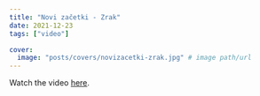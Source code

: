 ```yaml
---
title: "Novi začetki - Zrak"
date: 2021-12-23
tags: ["video"]

cover:
  image: "posts/covers/novizacetki-zrak.jpg" # image path/url
---
```


Watch the video [here](https://www.facebook.com/mladinskicentrimladizmaji1/videos/670028670342534/).

